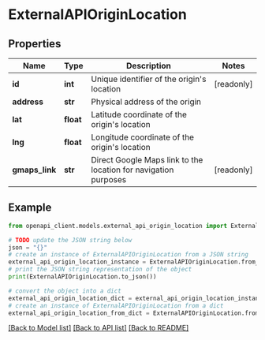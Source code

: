 # ExternalAPIOriginLocation


## Properties

Name | Type | Description | Notes
------------ | ------------- | ------------- | -------------
**id** | **int** | Unique identifier of the origin&#39;s location | [readonly] 
**address** | **str** | Physical address of the origin | 
**lat** | **float** | Latitude coordinate of the origin&#39;s location | 
**lng** | **float** | Longitude coordinate of the origin&#39;s location | 
**gmaps_link** | **str** | Direct Google Maps link to the location for navigation purposes | [readonly] 

## Example

```python
from openapi_client.models.external_api_origin_location import ExternalAPIOriginLocation

# TODO update the JSON string below
json = "{}"
# create an instance of ExternalAPIOriginLocation from a JSON string
external_api_origin_location_instance = ExternalAPIOriginLocation.from_json(json)
# print the JSON string representation of the object
print(ExternalAPIOriginLocation.to_json())

# convert the object into a dict
external_api_origin_location_dict = external_api_origin_location_instance.to_dict()
# create an instance of ExternalAPIOriginLocation from a dict
external_api_origin_location_from_dict = ExternalAPIOriginLocation.from_dict(external_api_origin_location_dict)
```
[[Back to Model list]](../README.md#documentation-for-models) [[Back to API list]](../README.md#documentation-for-api-endpoints) [[Back to README]](../README.md)


